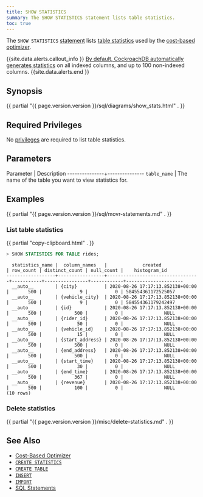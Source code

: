 ```yaml
---
title: SHOW STATISTICS
summary: The SHOW STATISTICS statement lists table statistics.
toc: true
---
```

The `SHOW STATISTICS` [statement](sql-statements.html) lists [table statistics](create-statistics.html) used by the [cost-based optimizer](cost-based-optimizer.html).

{{site.data.alerts.callout_info }}
[By default, CockroachDB automatically generates statistics](cost-based-optimizer.html#table-statistics) on all indexed columns, and up to 100 non-indexed columns.
{{site.data.alerts.end }}

## Synopsis

<div>
  {{ partial "{{ page.version.version }}/sql/diagrams/show_stats.html" . }}
</div>

## Required Privileges

No [privileges](authorization.html#assign-privileges) are required to list table statistics.

## Parameters

Parameter      | Description
---------------+---------------
`table_name`   | The name of the table you want to view statistics for.

## Examples

{{ partial "{{ page.version.version }}/sql/movr-statements.md" . }}

### List table statistics

{{ partial "copy-clipboard.html" . }}
~~~ sql
> SHOW STATISTICS FOR TABLE rides;
~~~

~~~
  statistics_name |  column_names   |             created              | row_count | distinct_count | null_count |    histogram_id
------------------+-----------------+----------------------------------+-----------+----------------+------------+---------------------
  __auto__        | {city}          | 2020-08-26 17:17:13.852138+00:00 |       500 |              9 |          0 | 584554361172525057
  __auto__        | {vehicle_city}  | 2020-08-26 17:17:13.852138+00:00 |       500 |              9 |          0 | 584554361179242497
  __auto__        | {id}            | 2020-08-26 17:17:13.852138+00:00 |       500 |            500 |          0 |               NULL
  __auto__        | {rider_id}      | 2020-08-26 17:17:13.852138+00:00 |       500 |             50 |          0 |               NULL
  __auto__        | {vehicle_id}    | 2020-08-26 17:17:13.852138+00:00 |       500 |             15 |          0 |               NULL
  __auto__        | {start_address} | 2020-08-26 17:17:13.852138+00:00 |       500 |            500 |          0 |               NULL
  __auto__        | {end_address}   | 2020-08-26 17:17:13.852138+00:00 |       500 |            500 |          0 |               NULL
  __auto__        | {start_time}    | 2020-08-26 17:17:13.852138+00:00 |       500 |             30 |          0 |               NULL
  __auto__        | {end_time}      | 2020-08-26 17:17:13.852138+00:00 |       500 |            367 |          0 |               NULL
  __auto__        | {revenue}       | 2020-08-26 17:17:13.852138+00:00 |       500 |            100 |          0 |               NULL
(10 rows)
~~~

### Delete statistics

{{ partial "{{ page.version.version }}/misc/delete-statistics.md" . }}

## See Also

- [Cost-Based Optimizer](cost-based-optimizer.html)
- [`CREATE STATISTICS`](create-statistics.html)
- [`CREATE TABLE`](create-table.html)
- [`INSERT`](insert.html)
- [`IMPORT`](import.html)
- [SQL Statements](sql-statements.html)
